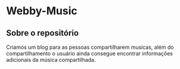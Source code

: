 # Webby-Music

## Sobre o repositório 

Criamos um blog para as pessoas compartilharem musicas, além do compartilhamento o usuário ainda consegue encontrar informações adicionais da música compartilhada.
